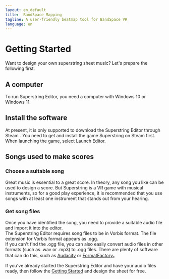 ```yaml
---
layout: en_default
title:  BandSpace Mapping
tagline: A user-friendly beatmap tool for BandSpace VR
language: en
---
```

# Getting Started
Want to design your own superstring sheet music? Let's prepare the following first.

## A computer
To run Superstring Editor, you need a computer with Windows 10 or Windows 11.

## Install the software
At present, it is only supported to download the Superstring Editor through Steam . You need to get and install the game Superstring on Steam first. When launching the game, select Launch Editor.  

## Songs used to make scores
### Choose a suitable song
Great music is essential to a great score. In theory, any song you like can be used to design a score. But Superstring is a VR game with musical instruments, so for a good play experience, it is recommended that you use songs with at least one instrument that stands out from your hearing.  

### Get song files
Once you have identified the song, you need to provide a suitable audio file and import it into the editor.   
The Superstring Editor requires song files to be in Vorbis format. The file extension for Vorbis format appears as .ogg.    
If you can't find the .ogg file, you can also easily convert audio files in other formats (such as .wav or .mp3) to .ogg files. There are plenty of software that can do this, such as [Audacity](https://www.audacityteam.org/) or [FormatFactory](http://www.pcgeshi.com/index.html)。

If you've already started the Superstring Editor and have your audio files ready, then follow the [Getting Started](using-mapping) and design the sheet for free.
